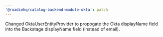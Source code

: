 ```yaml
---
'@roadiehq/catalog-backend-module-okta': patch
---
```


Changed OktaUserEntityProvider to propogate the Okta displayName field into the Backstage displayName field (instead of email).
